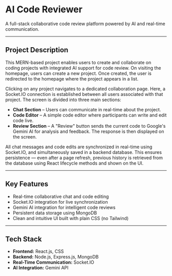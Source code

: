# AI Code Reviewer

A full-stack collaborative code review platform powered by AI and real-time communication.

---

## Project Description

This MERN-based project enables users to create and collaborate on coding projects with integrated AI support for code review. On visiting the homepage, users can create a new project. Once created, the user is redirected to the homepage where the project appears in a list.

Clicking on any project navigates to a dedicated collaboration page. Here, a Socket.IO connection is established between all users associated with that project. The screen is divided into three main sections:

- **Chat Section** – Users can communicate in real-time about the project.  
- **Code Editor** – A simple code editor where participants can write and edit code live.  
- **Review Section** – A "Review" button sends the current code to Google's Gemini AI for analysis and feedback. The response is then displayed on the screen.  

All chat messages and code edits are synchronized in real-time using Socket.IO, and simultaneously saved in a backend database. This ensures persistence — even after a page refresh, previous history is retrieved from the database using React lifecycle methods and shown on the UI.

---

## Key Features

- Real-time collaborative chat and code editing  
- Socket.IO integration for live synchronization  
- Gemini AI integration for intelligent code reviews  
- Persistent data storage using MongoDB  
- Clean and intuitive UI built with plain CSS (no Tailwind)  

---

## Tech Stack

- **Frontend:** React.js, CSS  
- **Backend:** Node.js, Express.js, MongoDB  
- **Real-Time Communication:** Socket.IO  
- **AI Integration:** Gemini API

